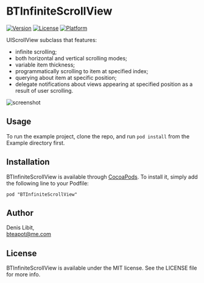 # BTInfiniteScrollView

[![Version](https://img.shields.io/cocoapods/v/BTInfiniteScrollView.svg?style=flat)](http://cocoadocs.org/docsets/BTInfiniteScrollView)
[![License](https://img.shields.io/cocoapods/l/BTInfiniteScrollView.svg?style=flat)](http://cocoadocs.org/docsets/BTInfiniteScrollView)
[![Platform](https://img.shields.io/cocoapods/p/BTInfiniteScrollView.svg?style=flat)](http://cocoadocs.org/docsets/BTInfiniteScrollView)

UIScrollView subclass that features:

- infinite scrolling;
- both horizontal and vertical scrolling modes;
- variable item thickness;
- programmatically scrolling to item at specified index;
- querying about item at specific position;
- delegate notifications about views appearing at specified position as a result of user scrolling.

![screenshot](http://i.imgur.com/LW1OnZM.gif)

## Usage

To run the example project, clone the repo, and run `pod install` from the Example directory first.

## Installation

BTInfiniteScrollView is available through [CocoaPods](http://cocoapods.org). To install
it, simply add the following line to your Podfile:

    pod "BTInfiniteScrollView"

## Author

Denis Libit,  
bteapot@me.com

## License

BTInfiniteScrollView is available under the MIT license. See the LICENSE file for more info.


